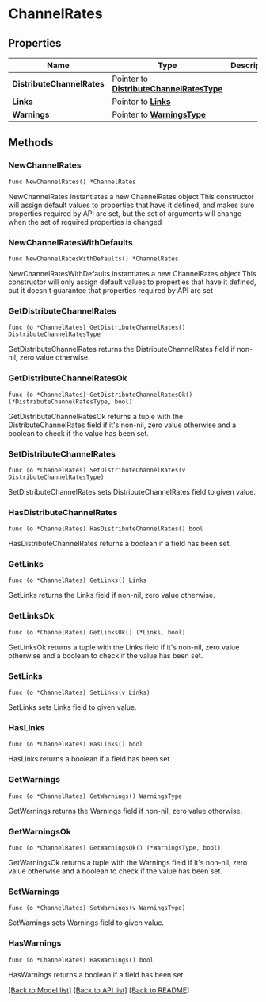 # ChannelRates

## Properties

Name | Type | Description | Notes
------------ | ------------- | ------------- | -------------
**DistributeChannelRates** | Pointer to [**DistributeChannelRatesType**](DistributeChannelRatesType.md) |  | [optional] 
**Links** | Pointer to [**Links**](Links.md) |  | [optional] 
**Warnings** | Pointer to [**WarningsType**](WarningsType.md) |  | [optional] 

## Methods

### NewChannelRates

`func NewChannelRates() *ChannelRates`

NewChannelRates instantiates a new ChannelRates object
This constructor will assign default values to properties that have it defined,
and makes sure properties required by API are set, but the set of arguments
will change when the set of required properties is changed

### NewChannelRatesWithDefaults

`func NewChannelRatesWithDefaults() *ChannelRates`

NewChannelRatesWithDefaults instantiates a new ChannelRates object
This constructor will only assign default values to properties that have it defined,
but it doesn't guarantee that properties required by API are set

### GetDistributeChannelRates

`func (o *ChannelRates) GetDistributeChannelRates() DistributeChannelRatesType`

GetDistributeChannelRates returns the DistributeChannelRates field if non-nil, zero value otherwise.

### GetDistributeChannelRatesOk

`func (o *ChannelRates) GetDistributeChannelRatesOk() (*DistributeChannelRatesType, bool)`

GetDistributeChannelRatesOk returns a tuple with the DistributeChannelRates field if it's non-nil, zero value otherwise
and a boolean to check if the value has been set.

### SetDistributeChannelRates

`func (o *ChannelRates) SetDistributeChannelRates(v DistributeChannelRatesType)`

SetDistributeChannelRates sets DistributeChannelRates field to given value.

### HasDistributeChannelRates

`func (o *ChannelRates) HasDistributeChannelRates() bool`

HasDistributeChannelRates returns a boolean if a field has been set.

### GetLinks

`func (o *ChannelRates) GetLinks() Links`

GetLinks returns the Links field if non-nil, zero value otherwise.

### GetLinksOk

`func (o *ChannelRates) GetLinksOk() (*Links, bool)`

GetLinksOk returns a tuple with the Links field if it's non-nil, zero value otherwise
and a boolean to check if the value has been set.

### SetLinks

`func (o *ChannelRates) SetLinks(v Links)`

SetLinks sets Links field to given value.

### HasLinks

`func (o *ChannelRates) HasLinks() bool`

HasLinks returns a boolean if a field has been set.

### GetWarnings

`func (o *ChannelRates) GetWarnings() WarningsType`

GetWarnings returns the Warnings field if non-nil, zero value otherwise.

### GetWarningsOk

`func (o *ChannelRates) GetWarningsOk() (*WarningsType, bool)`

GetWarningsOk returns a tuple with the Warnings field if it's non-nil, zero value otherwise
and a boolean to check if the value has been set.

### SetWarnings

`func (o *ChannelRates) SetWarnings(v WarningsType)`

SetWarnings sets Warnings field to given value.

### HasWarnings

`func (o *ChannelRates) HasWarnings() bool`

HasWarnings returns a boolean if a field has been set.


[[Back to Model list]](../README.md#documentation-for-models) [[Back to API list]](../README.md#documentation-for-api-endpoints) [[Back to README]](../README.md)


